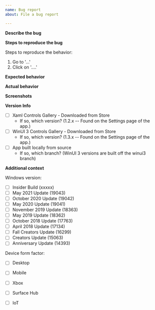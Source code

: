 ```yaml
---
name: Bug report
about: File a bug report

---
```


**Describe the bug**
<!-- Please enter a short, clear description of the bug -->

**Steps to reproduce the bug**
<!-- Please provide any required setup and steps to reproduce the behavior -->
Steps to reproduce the behavior:
1. Go to '...'
2. Click on '....'

**Expected behavior**
<!-- Please provide a description of what you expected to happen -->

**Actual behavior**
<!-- Please provide a description of what actually happened -->

**Screenshots**
<!-- If applicable, add screenshots here to help explain your problem -->

**Version Info**
- [ ] Xaml Controls Gallery - Downloaded from Store
    - If so, which version? (1.2.x -- Found on the Settings page of the app.)
- [ ] WinUI 3 Controls Gallery - Downloaded from Store 
    - If so, which version? (1.3.x -- Found on the Settings page of the app.)
- [ ] App built locally from source 
  - If so, which branch? (WinUI 3 versions are built off the winui3 branch)

**Additional context**
<!-- Enter any other applicable info here -->

Windows version:
- [ ] Insider Build (xxxxx)
- [ ] May 2021 Update (19043)
- [ ] October 2020 Update (19042)
- [ ] May 2020 Update (19041)
- [ ] November 2019 Update (18363)
- [ ] May 2019 Update (18362)
- [ ] October 2018 Update (17763)
- [ ] April 2018 Update (17134)
- [ ] Fall Creators Update (16299)
- [ ] Creators Update (15063)
- [ ] Anniversary Update (14393)

Device form factor:
- [ ] Desktop
- [ ] Mobile
- [ ] Xbox
- [ ] Surface Hub
- [ ] IoT

